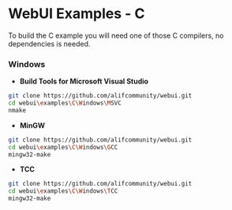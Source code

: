 
# WebUI Examples - C

To build the C example you will need one of those C compilers, no dependencies is needed.

### Windows

- **Build Tools for Microsoft Visual Studio**
```sh
git clone https://github.com/alifcommunity/webui.git
cd webui\examples\C\Windows\MSVC
nmake
```

- **MinGW**
```sh
git clone https://github.com/alifcommunity/webui.git
cd webui\examples\C\Windows\GCC
mingw32-make
```

- **TCC**
```sh
git clone https://github.com/alifcommunity/webui.git
cd webui\examples\C\Windows\TCC
mingw32-make
```
